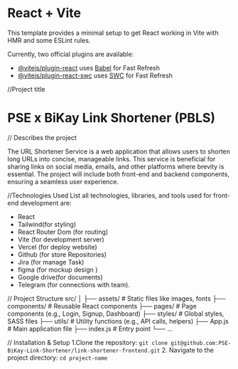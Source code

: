 # React + Vite

This template provides a minimal setup to get React working in Vite with HMR and some ESLint rules.

Currently, two official plugins are available:

- [@vitejs/plugin-react](https://github.com/vitejs/vite-plugin-react/blob/main/packages/plugin-react/README.md) uses [Babel](https://babeljs.io/) for Fast Refresh
- [@vitejs/plugin-react-swc](https://github.com/vitejs/vite-plugin-react-swc) uses [SWC](https://swc.rs/) for Fast Refresh


//Project title 
# PSE x BiKay Link Shortener (PBLS)

// Describes the project

The URL Shortener Service is a web application that allows users to shorten long URLs into concise, manageable links. This service is beneficial for sharing links on social media, emails, and other platforms where brevity is essential. The project will include both front-end and backend components, ensuring a seamless user experience.

//Technologies Used
List all technologies, libraries, and tools used for front-end development are:
- React
- Tailwind(for styling)
- React Router Dom (for routing)
- Vite (for development server)
- Vercel (for deploy website)
- Github (for store Repositories)
- Jira (for manage Task)
- figma (for mockup design )
- Google drive(for documents)
- Telegram (for connections with team).

// Project Structure
src/
│
├── assets/              # Static files like images, fonts
├── components/          # Reusable React components
├── pages/               # Page components (e.g., Login, Signup, Dashboard)
├── styles/              # Global styles, SASS files
├── utils/               # Utility functions (e.g., API calls, helpers)
├── App.js               # Main application file
├── index.js             # Entry point
└── ...

// Installation & Setup
1.Clone the repository:
`git clone git@github.com:PSE-BiKay-Link-Shortener/link-shortener-frontend.git`
2. Navigate to the project directory:
`cd project-name`



